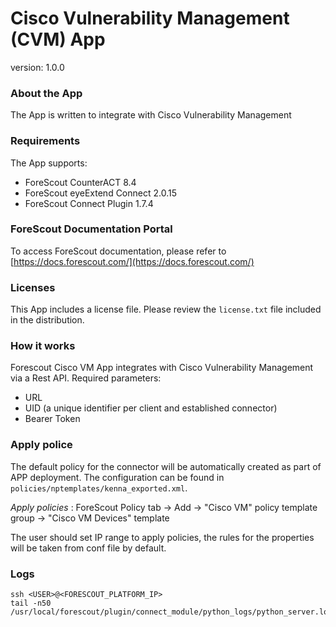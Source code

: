 # Cisco Vulnerability Management (CVM) App
version: 1.0.0

### About the App
The App is written to integrate with Cisco Vulnerability Management

### Requirements
The App supports:
- ForeScout CounterACT 8.4
- ForeScout eyeExtend Connect 2.0.15
- ForeScout Connect Plugin 1.7.4

### ForeScout Documentation Portal
To access ForeScout documentation, please refer to [https://docs.forescout.com/](https://docs.forescout.com/)

### Licenses
This App includes a license file. Please review the `license.txt` file included in the distribution.

### How it works
Forescout Cisco VM App integrates with Cisco Vulnerability Management via a Rest API.
Required parameters:
* URL
* UID (a unique identifier per client and established connector)
* Bearer Token 

### Apply police
The default policy for the connector will be automatically created as part of APP deployment. The configuration can be found in `policies/nptemplates/kenna_exported.xml`. 

*Apply policies* : ForeScout Policy tab -> Add -> "Cisco VM" policy template group -> "Cisco VM Devices" template 

The user should set IP range to apply policies, the rules for the properties will be taken from conf file by default. 

### Logs
```
ssh <USER>@<FORESCOUT_PLATFORM_IP>
tail -n50 /usr/local/forescout/plugin/connect_module/python_logs/python_server.log
```
